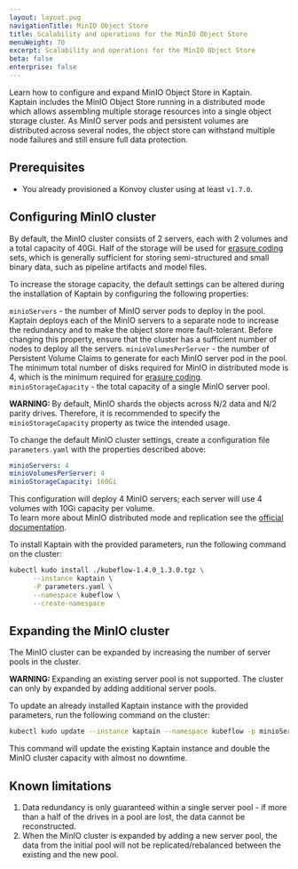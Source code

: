 ```yaml
---
layout: layout.pug
navigationTitle: MinIO Object Store
title: Scalability and operations for the MinIO Object Store
menuWeight: 70
excerpt: Scalability and operations for the MinIO Object Store
beta: false
enterprise: false
---
```


Learn how to configure and expand MinIO Object Store in Kaptain.   
Kaptain includes the MinIO Object Store running in a distributed mode which allows assembling multiple storage resources into a single object storage cluster. As MinIO server pods and persistent volumes are distributed across several nodes, the object store can withstand multiple node failures and still ensure full data protection.
 

## Prerequisites

-   You already provisioned a Konvoy cluster using at least `v1.7.0`.

## Configuring MinIO cluster
By default, the MinIO cluster consists of 2 servers, each with 2 volumes and a total capacity of 40Gi. Half of the storage will be used for [erasure coding][erasure-coding] sets, which is generally sufficient for storing semi-structured and small binary data, such as pipeline artifacts and model files. 

To increase the storage capacity, the default settings can be altered during the installation of Kaptain by configuring the following properties:

`minioServers` - the number of MinIO server pods to deploy in the pool. Kaptain deploys each of the MinIO servers to a separate node to increase the redundancy and to make the object store more fault-tolerant. 
Before changing this property, ensure that the cluster has a sufficient number of nodes to deploy all the servers.
`minioVolumesPerServer` - the number of Persistent Volume Claims to generate for each MinIO server pod in the pool.
The minimum total number of disks required for MinIO in distributed mode is 4, which is the minimum required for 
[erasure coding][erasure-coding].  
`minioStorageCapacity` - the total capacity of a single MinIO server pool.

<p class="message--warning"><strong>WARNING: </strong>By default, MinIO shards the objects across N/2 data and N/2 parity drives. Therefore, it is recommended to specify the <code>minioStorageCapacity</code> property as twice the intended usage.</p>

 To change the default MinIO cluster settings, create a configuration file `parameters.yaml` with the properties described above:
```yaml
minioServers: 4
minioVolumesPerServer: 4
minioStorageCapacity: 160Gi
```
This configuration will deploy 4 MinIO servers; each server will use 4 volumes with 10Gi capacity per volume.  
To learn more about MinIO distributed mode and replication see the [official documentation][minio-docs].

To install Kaptain with the provided parameters, run the following command on the cluster:
```bash
kubectl kudo install ./kubeflow-1.4.0_1.3.0.tgz \
      --instance kaptain \
      -P parameters.yaml \
      --namespace kubeflow \
      --create-namespace
```

## Expanding the MinIO cluster

The MinIO cluster can be expanded by increasing the number of server pools in the cluster. 

<p class="message--warning"><strong>WARNING: </strong>Expanding an existing server pool is not supported. The cluster can only by expanded by adding additional server pools.</p>

To update an already installed Kaptain instance with the provided parameters, run the following command on the cluster:
```bash
kubectl kudo update --instance kaptain --namespace kubeflow -p minioServerPools=2
```
This command will update the existing Kaptain instance and double the MinIO cluster capacity with almost no downtime.  

## Known limitations
1. Data redundancy is only guaranteed within a single server pool - if more than a half of the drives in a pool are lost, the data cannot be reconstructed.
2. When the MinIO cluster is expanded by adding a new server pool, the data from the initial pool will not be replicated/rebalanced between the existing and the new pool.

[erasure-coding]: https://docs.min.io/docs/minio-erasure-code-quickstart-guide
[minio-docs]: https://docs.min.io/docs/
